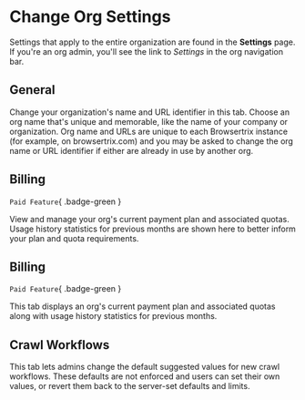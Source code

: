 # Change Org Settings

Settings that apply to the entire organization are found in the **Settings** page. If you're an org admin, you'll see the link to _Settings_ in the org navigation bar.

## General

Change your organization's name and URL identifier in this tab. Choose an org name that's unique and memorable, like the name of your company or organization. Org name and URLs are unique to each Browsertrix instance (for example, on browsertrix.com) and you may be asked to change the org name or URL identifier if either are already in use by another org.

## Billing

`Paid Feature`{ .badge-green }

View and manage your org's current payment plan and associated quotas. Usage history statistics for previous months are shown here to better inform your plan and quota requirements.

<!-- ## Crawl Workflows

Set default suggested settings for all new crawl workflows in this tab. When creating a new workflow, org members will see the form pre-filled with default values. Org members can still change or remove these settings when configuring the workflow. Removing a default setting will revert the setting back to Browsertrix defaults. -->

## Billing

`Paid Feature`{ .badge-green }

This tab displays an org's current payment plan and associated quotas along with usage history statistics for previous months.

## Crawl Workflows

This tab lets admins change the default suggested values for new crawl workflows. These defaults are not enforced and users can set their own values, or revert them back to the server-set defaults and limits.

<!-- ## Limits

This tab lets organization admins set an additional number of allowed overage minutes when the organization's monthly execution minutes quota has been reached. If set, this serves as a hard cap after which all running crawls will be stopped. When set at the default of 0, crawls will be stopped as soon as the monthly quota is reached. -->
